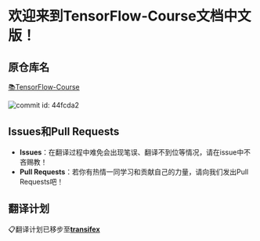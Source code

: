 # 欢迎来到TensorFlow-Course文档中文版！

## 原仓库名

[📚TensorFlow-Course](https://github.com/machinelearningmindset/TensorFlow-Course)

![commit id: 44fcda2](https://img.shields.io/badge/commit%20id-44fcda2-blue.svg)

## Issues和Pull Requests

- **Issues**：在翻译过程中难免会出现笔误、翻译不到位等情况，请在issue中不吝赐教！
- **Pull Requests**：若你有热情一同学习和贡献自己的力量，请向我们发出Pull Requests吧！

## 翻译计划

📋翻译计划已移步至[**transifex**](https://www.transifex.com/pynickle/tensorflow-course)


